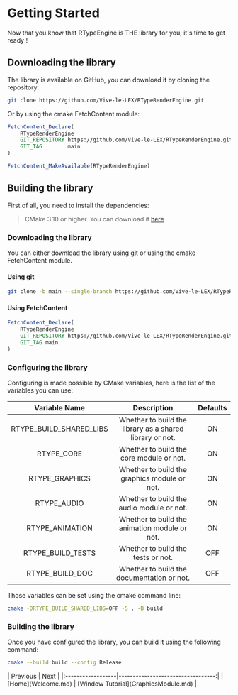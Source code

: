 # Getting Started

Now that you know that RTypeEngine is THE library for you, it's time to get ready !

## Downloading the library

The library is available on GitHub, you can download it by cloning the repository:

```bash
git clone https://github.com/Vive-le-LEX/RTypeRenderEngine.git
```

Or by using the cmake FetchContent module:

```cmake
FetchContent_Declare(
    RTypeRenderEngine
    GIT_REPOSITORY https://github.com/Vive-le-LEX/RTypeRenderEngine.git
    GIT_TAG        main
)

FetchContent_MakeAvailable(RTypeRenderEngine)
```

## Building the library

First of all, you need to install the dependencies:
> CMake 3.10 or higher. You can download it [here](https://cmake.org/download/)

### Downloading the library

You can either download the library using git or using the cmake FetchContent module.

#### Using git

```bash
git clone -b main --single-branch https://github.com/Vive-le-LEX/RTypeRenderEngine.git
```

#### Using FetchContent

```cmake
FetchContent_Declare(
    RTypeRenderEngine
    GIT_REPOSITORY https://github.com/Vive-le-LEX/RTypeRenderEngine.git
    GIT_TAG main
)
```

### Configuring the library

Configuring is made possible by CMake variables, here is the list of the variables you can use:

Variable Name  | Description | Defaults
:---: | :---: | :---:
RTYPE_BUILD_SHARED_LIBS  | Whether to build the library as a shared library or not. | ON
RTYPE_CORE  | Whether to build the core module or not. | ON
RTYPE_GRAPHICS  | Whether to build the graphics module or not. | ON
RTYPE_AUDIO  | Whether to build the audio module or not. | ON
RTYPE_ANIMATION  | Whether to build the animation module or not. | ON
RTYPE_BUILD_TESTS | Whether to build the tests or not. | OFF
RTYPE_BUILD_DOC | Whether to build the documentation or not. | OFF

Those variables can be set using the cmake command line:

```bash
cmake -DRTYPE_BUILD_SHARED_LIBS=OFF -S . -B build
```

### Building the library

Once you have configured the library, you can build it using the following command:

```bash
cmake --build build --config Release
```

<div class="section_buttons">
| Previous          |                              Next |
|:------------------|----------------------------------:|
| [Home](Welcome.md) | [Window Tutorial](GraphicsModule.md) |
</div>
